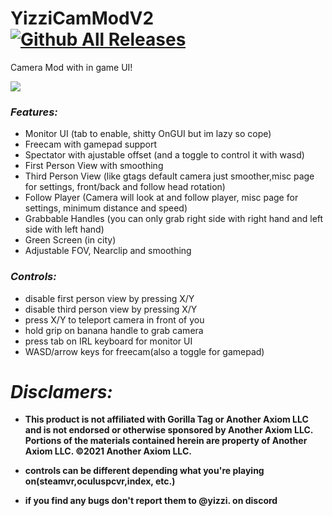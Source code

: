 # YizziCamModV2 												[![Github All Releases](https://img.shields.io/github/downloads/Yizzii/YizziCamModV2/total.svg)]() 

Camera Mod with in game UI!

![](https://github.com/Yizzii/YizziCamModV2/blob/main/cammod.gif)

### *Features:*
* Monitor UI (tab to enable, shitty OnGUI but im lazy so cope)
* Freecam with gamepad support
* Spectator with ajustable offset (and a toggle to control it with wasd)
* First Person View with smoothing
* Third Person View (like gtags default camera just smoother,misc page for settings, front/back and follow head rotation)
* Follow Player (Camera will look at and follow player, misc page for settings, minimum distance and speed)
* Grabbable Handles (you can only grab right side with right hand and left side with left hand)
* Green Screen (in city)
* Adjustable FOV, Nearclip and smoothing

### *Controls:*
* disable first person view by pressing X/Y
* disable third person view by pressing X/Y
* press X/Y to teleport camera in front of you
* hold grip on banana handle to grab camera
* press tab on IRL keyboard for monitor UI
* WASD/arrow keys for freecam(also a toggle for gamepad)
 
# *Disclamers:*
* **This product is not affiliated with Gorilla Tag or Another Axiom LLC and is not endorsed or otherwise sponsored by Another Axiom LLC. Portions of the materials contained herein are property of Another Axiom LLC. ©2021 Another Axiom LLC.**

* **controls can be different depending what you're playing on(steamvr,oculuspcvr,index, etc.)**

* **if you find any bugs don't report them to @yizzi. on discord**
